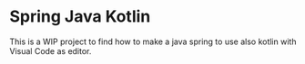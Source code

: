 # Spring Java Kotlin

This is a WIP project to find how to make a java spring to use also kotlin with Visual Code as editor.
